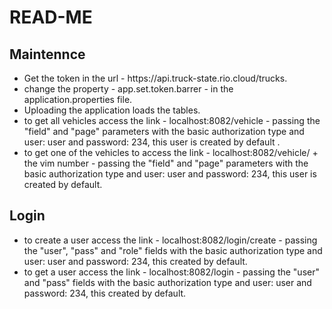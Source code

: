 <h1> READ-ME </h1>
	<h2> Maintennce </h2>
	<ul>
		<li> Get the token in the url - https://api.truck-state.rio.cloud/trucks. </li>
		<li> change the property - app.set.token.barrer - in the application.properties file. </li>
		<li> Uploading the application loads the tables. </li>
		<li> to get all vehicles access the link - localhost:8082/vehicle - passing the "field" and "page" parameters with the basic authorization type and user: user and password: 234, this user is created by default . </li>
		<li> to get one of the vehicles to access the link - localhost:8082/vehicle/ + the vim number - passing the "field" and "page" parameters with the basic authorization type and user: user and password: 234, this user is created by default. </li>
	</ul>
	<h2> Login </h2>
	<ul>
		<li> to create a user access the link - localhost:8082/login/create - passing the "user", "pass" and "role" fields with the basic authorization type and user: user and password: 234, this created by default. </li>
		<li> to get a user access the link - localhost:8082/login - passing the "user" and "pass" fields with the basic authorization type and user: user and password: 234, this created by default. </li>
	</ul>
